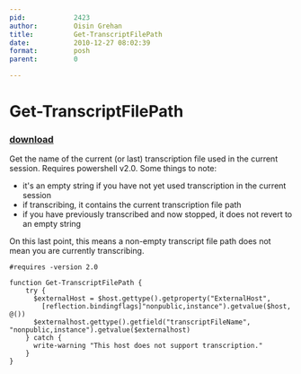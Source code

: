 ```yaml
---
pid:            2423
author:         Oisin Grehan
title:          Get-TranscriptFilePath
date:           2010-12-27 08:02:39
format:         posh
parent:         0

---
```


# Get-TranscriptFilePath

### [download](//scripts/2423.ps1)

Get the name of the current (or last) transcription file used in the current session. Requires powershell v2.0. Some things to note: 
 
- it's an empty string if you have not yet used transcription in the current session
- if transcribing, it contains the current transcription file path
- if you have previously transcribed and now stopped, it does not revert to an empty string
 
On this last point, this means a non-empty transcript file path does not mean you are currently transcribing.

```posh
#requires -version 2.0

function Get-TranscriptFilePath {
    try {
      $externalHost = $host.gettype().getproperty("ExternalHost",
        [reflection.bindingflags]"nonpublic,instance").getvalue($host, @())
      $externalhost.gettype().getfield("transcriptFileName", "nonpublic,instance").getvalue($externalhost)
    } catch {
      write-warning "This host does not support transcription."
    }
}
```

